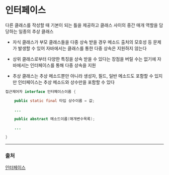 # 인터페이스
다른 클래스를 작성할 때 기본이 되는 틀을 제공하고 클래스 사이의 중간 매개 역할을 담당하는 일종의 추상 클래스

- 자식 클래스가 부모 클래스들을 다중 상속 받을 경우 메소드 출처의 모호성 등 문제가 발생할 수 있어 자바에서는 클래스를 통한 다중 상속은 지원하지 않는다

- 상위 클래스로부터 다양한 특징을 상속 받을 수 있다는 장점을 버릴 수는 없기에 자바에서는 인터페이스를 통해 다중 상속을 지원

- 추상 클래스는 추상 메소드뿐만 아니라 생성자, 필드, 일반 메소드도 포함할 수 있지만 인터페이스는 추상 메소드와 상수만을 포함할 수 있다

```java
접근제어자 interface 인터페이스이름 {

    public static final 타입 상수이름 = 값;
    
    ...

    public abstract 메소드이름(매개변수목록);

    ...

}
```

---
### 출처
[인터페이스](https://www.tcpschool.com/java/java_polymorphism_interface)